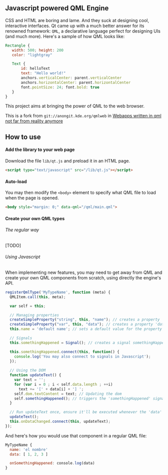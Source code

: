 ## Javascript powered QML Engine
CSS and HTML are boring and lame. And they suck at designing cool, interactive interfaces. Qt came up with a much better answer for its renowned framework: `QML`, a declarative language perfect for designing UIs (and much more). Here's a sample of how QML looks like:

```QML
Rectangle {
   width: 500; height: 200
   color: "lightgray"

   Text {
       id: helloText
       text: "Hello world!"
       anchors.verticalCenter: parent.verticalCenter
       anchors.horizontalCenter: parent.horizontalCenter
       font.pointSize: 24; font.bold: true
   }
}
```

This project aims at bringing the power of QML to the web browser.

This is a fork from `git://anongit.kde.org/qmlweb` in [Webapps written in qml not far from reality anymore](http://akreuzkamp.de/2013/07/10/webapps-written-in-qml-not-far-from-reality-anymore)

## How to use
#### Add the library to your web page
Download the file `lib/qt.js` and preload it in an HTML page.

```HTML
<script type="text/javascript" src="/lib/qt.js"></script>
```

#### Auto-load
You may then modify the `<body>` element to specify what QML file to load when the page is opened.

```HTML
<body style="margin: 0;" data-qml="/qml/main.qml">
````

#### Create your own QML types
###### The regular way
[TODO]

###### Using Javascript
When implementing new features, you may need to get away from QML and create your own QML components from scratch, using directly the engine's API.

```Javascript
registerQmlType('MyTypeName', function (meta) {
  QMLItem.call(this, meta);

  var self = this;

  // Managing properties
  createSimpleProperty("string", this, "name"); // creates a property 'name' of type string
  createSimpleProperty("var", this, "data"); // creates a property 'data' of undefined type
  this.name = 'default name'; // sets a default value for the property 'name'

  // Signals
  this.somethingHappened = Signal(); // creates a signal somethingHappened

  this.somethingHappened.connect(this, function() {
    console.log('You may also connect to signals in Javascript');
  });
  
  // Using the DOM
  function updateText() {
    var text = '';
    for (var i = 0 ; i < self.data.length ; ++i)
      text += '[' + data[i] + '] ';
    self.dom.textContent = text; // Updating the dom
    self.somethingHappened(); // triggers the 'somethingHappened' signal.
  }

  // Run updateText once, ensure it'll be executed whenever the 'data' property changes.
  updateText();
  this.onDataChanged.connect(this, updateText);
});
```

And here's how you would use that component in a regular QML file:
```QML
MyTypeName {
  name: 'el nombre'
  data: [ 1, 2, 3 ]

  onSomethingHappened: console.log(data)
}
```
